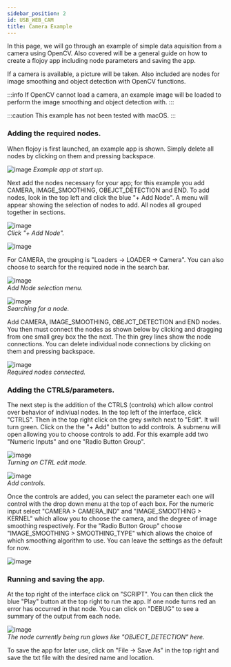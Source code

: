 ```yaml
---
sidebar_position: 2
id: USB_WEB_CAM
title: Camera Example
---
```


In this page, we will go through an example of simple data aquisition from a camera using OpenCV. Also covered will be a general guide on how to create a flojoy app including node parameters and saving the app. 

If a camera is available, a picture will be taken. Also included are nodes for image smoothing and object detection with OpenCV functions.

:::info
If OpenCV cannot load a camera, an example image will be loaded to perform the image smoothing and object detection with.
:::

:::caution
This example has not been tested with macOS.
:::

### Adding the required nodes.

When flojoy is first launched, an example app is shown. Simply delete all nodes by clicking on them and pressing backspace.

![image](/img/camera/CAMERA_start.png)
*Example app at start up.*

Next add the nodes necessary for your app; for this example you add CAMERA, IMAGE_SMOOTHING, OBEJCT_DETECTION and END. To add nodes, look in the top left and click the blue "+ Add Node". A menu will appear showing the selection of nodes to add. All nodes all grouped together in sections. 

![image](/img/camera/CAMERA_add_node.png)<br />*Click "+ Add Node".*

![image](/img/camera/CAMERA_add_node2.png)<br />

For CAMERA, the grouping is "Loaders -> LOADER -> Camera". You can also choose to search for the required node in the search bar.

![image](/img/camera/CAMERA_add_node3.png)<br />*Add Node selection menu.*

![image](/img/camera/CAMERA_search.png)<br />*Searching for a node.*

Add CAMERA, IMAGE_SMOOTHING, OBEJCT_DETECTION and END nodes. You then must connect the nodes as shown below by clicking and dragging from one small grey box the the next. The thin grey lines show the node connections. You can delete individual node connections by clicking on them and pressing backspace. 

![image](/img/camera/CAMERA_nodes.png)<br />*Required nodes connected.*

### Adding the CTRLS/parameters.

The next step is the addition of the CTRLS (controls) which allow control over behavior of indiviual nodes. In the top left of the interface, click "CTRLS". Then in the top right click on the grey switch next to "Edit". It will turn green. Click on the the "+ Add" button to add controls. A submenu will open allowing you to choose controls to add. For this example add two "Numeric Inputs" and one "Radio Button Group". 

![image](/img/camera/CAMERA_edit.png)<br />*Turning on CTRL edit mode.*

![image](/img/camera/CAMERA_addcontrols.png)<br />*Add controls.*

Once the controls are added, you can select the parameter each one will control with the drop down menu at the top of each box. For the numeric input select "CAMERA > CAMERA_IND" and "IMAGE_SMOOTHING > KERNEL" which allow you to choose the camera, and the degree of image smoothing respectively. For the "Radio Button Group" choose "IMAGE_SMOOTHING > SMOOTHING_TYPE" which allows the choice of which smoothing algorithm to use. You can leave the settings as the default for now.

![image](/img/camera/CAMERA_controls.png)

### Running and saving the app.

At the top right of the interface click on "SCRIPT". You can then click the blue "Play" button at the top right to run the app. If one node turns red an error has occurred in that node. You can click on "DEBUG" to see a summary of  the output from each node.

![image](/img/camera/CAMERA_run.png)<br />*The node currently being run glows like "OBJECT_DETECTION" here.*

To save the app for later use, click on "File -> Save As" in the top right and save the txt file with the desired name and location.

